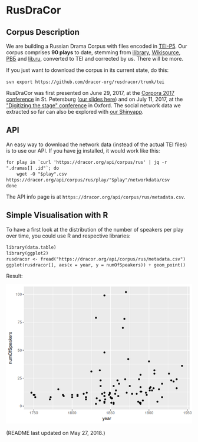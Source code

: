 # RusDraCor
## Corpus Description
We are building a Russian Drama Corpus with files encoded in
[TEI-P5](http://www.tei-c.org/Guidelines/P5/). Our corpus comprises
**90 plays** to date, stemming from [ilibrary](http://ilibrary.ru/),
[Wikisource](https://ru.wikisource.org/), [РВБ](http://rvb.ru/) and
[lib.ru](http://lib.ru/), converted to TEI and corrected by us. There
will be more.

If you just want to download the corpus in its current state, do this:

`svn export https://github.com/dracor-org/rusdracor/trunk/tei`

RusDraCor was first presented on June 29, 2017, at the [Corpora 2017
conference](https://events.spbu.ru/events/anons/corpora-2017/?lang=Eng) in St.
Petersburg ([our slides here](https://dlina.github.io/presentations/2017-spb/))
and on July 11, 2017, at the ["Digitizing the stage"
conference](https://digitizingthestage.wordpress.com/) in Oxford. The social
network data we extracted so far can also be explored with [our
Shinyapp](https://shiny.dracor.org/).

## API

An easy way to download the network data (instead of the actual TEI files) is
to use our API. If you have [jq](http://blog.librato.com/posts/jq-json)
installed, it would work like this:

```
for play in `curl 'https://dracor.org/api/corpus/rus' | jq -r ".dramas[] .id"`; do
    wget -O "$play".csv https://dracor.org/api/corpus/rus/play/"$play"/networkdata/csv
done
```

The API info page is at `https://dracor.org/api/corpus/rus/metadata.csv`.

## Simple Visualisation with R

To have a first look at the distribution of the number of speakers per play over
time, you could use R and respective libraries:

```
library(data.table)
library(ggplot2)
rusdracor <- fread("https://dracor.org/api/corpus/rus/metadata.csv")
ggplot(rusdracor[], aes(x = year, y = numOfSpeakers)) + geom_point()
```

Result:

![number of speakers per play over time](numOfSpeakers.png)

(README last updated on May 27, 2018.)

